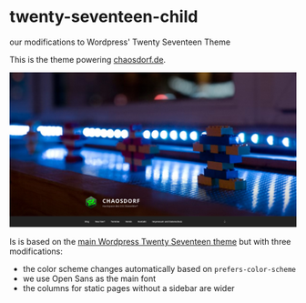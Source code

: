 # twenty-seventeen-child
our modifications to Wordpress' Twenty Seventeen Theme

This is the theme powering [chaosdorf.de](https://chaosdorf.de).

![screenshot of chaosdorf.de](screenshot.jpg)

Is is based on the [main Wordpress Twenty Seventeen theme](https://wordpress.org/themes/twentyseventeen/)
but with three modifications:

 * the color scheme changes automatically based on `prefers-color-scheme`
 * we use Open Sans as the main font
 * the columns for static pages without a sidebar are wider
